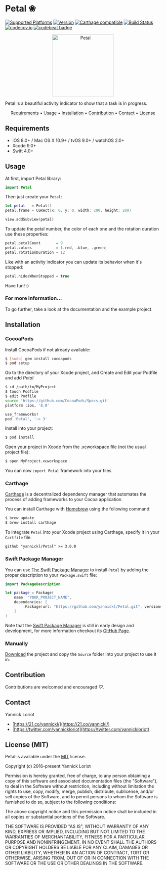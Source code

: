# Petal ❀

[![Supported Platforms](https://cocoapod-badges.herokuapp.com/p/Petal/badge.svg)](http://cocoadocs.org/docsets/Petal/) [![Version](https://cocoapod-badges.herokuapp.com/v/Petal/badge.svg)](http://cocoadocs.org/docsets/Petal/) [![Carthage compatible](https://img.shields.io/badge/Carthage-compatible-4BC51D.svg?style=flat)](https://github.com/Carthage/Carthage) [![Build Status](https://travis-ci.org/yannickl/Petal.svg?branch=master)](https://travis-ci.org/yannickl/Petal) [![codecov.io](http://codecov.io/github/yannickl/Petal/coverage.svg?branch=master)](http://codecov.io/github/yannickl/Petal?branch=master) [![codebeat badge](https://codebeat.co/badges/8c8d04c7-60d0-4e5c-aee2-49abff3b9793)](https://codebeat.co/projects/github-com-yannickl-petal)

<p align="center">
  <img src="http://yannickloriot.com/resources/petal-anim.gif" alt="Petal" width="200"/>
</p>

Petal is a beautiful activity indicator to show that a task is in progress.

<p align="center">
    <a href="#requirements">Requirements</a> • <a href="#usage">Usage</a> • <a href="#installation">Installation</a> • <a href="#contribution">Contribution</a> • <a href="#contact">Contact</a> • <a href="#license-mit">License</a>
</p>

## Requirements

- iOS 8.0+ / Mac OS X 10.9+ / tvOS 9.0+ / watchOS 2.0+
- Xcode 9.0+
- Swift 4.0+

## Usage

At first, import Petal library:

```swift
import Petal
```

Then just create your `Petal`:

```swift
let petal   = Petal()
petal.frame = CGRect(x: 0, y: 0, width: 200, height: 200)

view.addSubview(petal)
```

To update the petal number, the color of each one and the rotation duration use these properties:

```swift
petal.petalCount       = 9
petal.colors           = [.red, .blue, .green]
petal.rotationDuration = 12
```

Like with an activity indicator you can update its behavior when it's stopped:
```swift
petal.hidesWhenStopped = true
```

Have fun! :)

### For more information...

To go further, take a look at the documentation and the example project.

## Installation

### CocoaPods

Install CocoaPods if not already available:

``` bash
$ [sudo] gem install cocoapods
$ pod setup
```
Go to the directory of your Xcode project, and Create and Edit your Podfile and add _Petal_:

``` bash
$ cd /path/to/MyProject
$ touch Podfile
$ edit Podfile
source 'https://github.com/CocoaPods/Specs.git'
platform :ios, '8.0'

use_frameworks!
pod 'Petal', '~> 3'
```

Install into your project:

``` bash
$ pod install
```

Open your project in Xcode from the .xcworkspace file (not the usual project file):

``` bash
$ open MyProject.xcworkspace
```

You can now `import Petal` framework into your files.

### Carthage

[Carthage](https://github.com/Carthage/Carthage) is a decentralized dependency manager that automates the process of adding frameworks to your Cocoa application.

You can install Carthage with [Homebrew](http://brew.sh/) using the following command:

```bash
$ brew update
$ brew install carthage
```

To integrate `Petal` into your Xcode project using Carthage, specify it in your `Cartfile` file:

```ogdl
github "yannickl/Petal" >= 3.0.0
```

### Swift Package Manager
You can use [The Swift Package Manager](https://swift.org/package-manager) to install `Petal` by adding the proper description to your `Package.swift` file:
```swift
import PackageDescription

let package = Package(
    name: "YOUR_PROJECT_NAME",
    dependencies: [
        .Package(url: "https://github.com/yannickl/Petal.git", versions: 3 ..< Version.max)
    ]
)
```

Note that the [Swift Package Manager](https://swift.org/package-manager) is still in early design and development, for more information checkout its [GitHub Page](https://github.com/apple/swift-package-manager).

### Manually

[Download](https://github.com/YannickL/Petal/archive/master.zip) the project and copy the `Source` folder into your project to use it in.

## Contribution

Contributions are welcomed and encouraged *♡*.

## Contact

Yannick Loriot
 - [https://21.co/yannickl/](https://21.co/yannickl/)
 - [https://twitter.com/yannickloriot](https://twitter.com/yannickloriot)

## License (MIT)

Petal is available under the [MIT](https://github.com/yannickl/Petal/blob/master/LICENSE) license.

Copyright (c) 2016-present Yannick Loriot

Permission is hereby granted, free of charge, to any person obtaining a copy of
this software and associated documentation files (the "Software"), to deal in
the Software without restriction, including without limitation the rights to
use, copy, modify, merge, publish, distribute, sublicense, and/or sell copies of
the Software, and to permit persons to whom the Software is furnished to do so,
subject to the following conditions:

The above copyright notice and this permission notice shall be included in all
copies or substantial portions of the Software.

THE SOFTWARE IS PROVIDED "AS IS", WITHOUT WARRANTY OF ANY KIND, EXPRESS OR
IMPLIED, INCLUDING BUT NOT LIMITED TO THE WARRANTIES OF MERCHANTABILITY, FITNESS
FOR A PARTICULAR PURPOSE AND NONINFRINGEMENT. IN NO EVENT SHALL THE AUTHORS OR
COPYRIGHT HOLDERS BE LIABLE FOR ANY CLAIM, DAMAGES OR OTHER LIABILITY, WHETHER
IN AN ACTION OF CONTRACT, TORT OR OTHERWISE, ARISING FROM, OUT OF OR IN
CONNECTION WITH THE SOFTWARE OR THE USE OR OTHER DEALINGS IN THE SOFTWARE.
